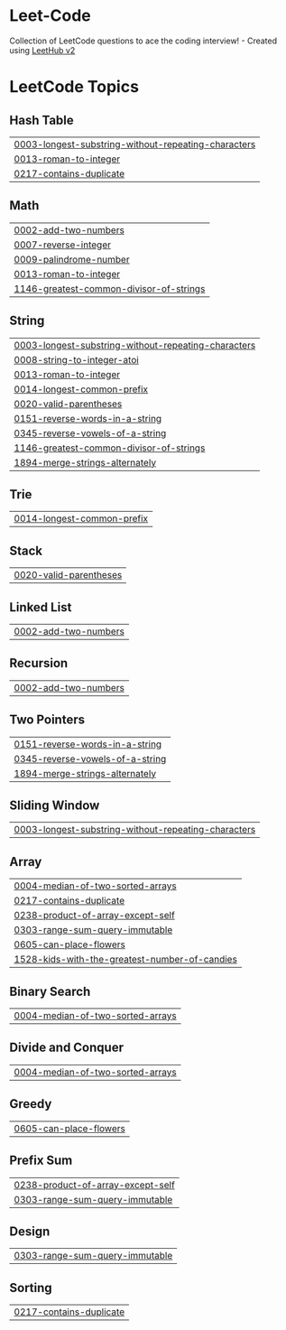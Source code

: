 # Leet-Code
Collection of LeetCode questions to ace the coding interview! - Created using [LeetHub v2](https://github.com/arunbhardwaj/LeetHub-2.0)

<!---LeetCode Topics Start-->
# LeetCode Topics
## Hash Table
|  |
| ------- |
| [0003-longest-substring-without-repeating-characters](https://github.com/VictoriousMango/Leet-Code/tree/master/0003-longest-substring-without-repeating-characters) |
| [0013-roman-to-integer](https://github.com/VictoriousMango/Leet-Code/tree/master/0013-roman-to-integer) |
| [0217-contains-duplicate](https://github.com/VictoriousMango/Leet-Code/tree/master/0217-contains-duplicate) |
## Math
|  |
| ------- |
| [0002-add-two-numbers](https://github.com/VictoriousMango/Leet-Code/tree/master/0002-add-two-numbers) |
| [0007-reverse-integer](https://github.com/VictoriousMango/Leet-Code/tree/master/0007-reverse-integer) |
| [0009-palindrome-number](https://github.com/VictoriousMango/Leet-Code/tree/master/0009-palindrome-number) |
| [0013-roman-to-integer](https://github.com/VictoriousMango/Leet-Code/tree/master/0013-roman-to-integer) |
| [1146-greatest-common-divisor-of-strings](https://github.com/VictoriousMango/Leet-Code/tree/master/1146-greatest-common-divisor-of-strings) |
## String
|  |
| ------- |
| [0003-longest-substring-without-repeating-characters](https://github.com/VictoriousMango/Leet-Code/tree/master/0003-longest-substring-without-repeating-characters) |
| [0008-string-to-integer-atoi](https://github.com/VictoriousMango/Leet-Code/tree/master/0008-string-to-integer-atoi) |
| [0013-roman-to-integer](https://github.com/VictoriousMango/Leet-Code/tree/master/0013-roman-to-integer) |
| [0014-longest-common-prefix](https://github.com/VictoriousMango/Leet-Code/tree/master/0014-longest-common-prefix) |
| [0020-valid-parentheses](https://github.com/VictoriousMango/Leet-Code/tree/master/0020-valid-parentheses) |
| [0151-reverse-words-in-a-string](https://github.com/VictoriousMango/Leet-Code/tree/master/0151-reverse-words-in-a-string) |
| [0345-reverse-vowels-of-a-string](https://github.com/VictoriousMango/Leet-Code/tree/master/0345-reverse-vowels-of-a-string) |
| [1146-greatest-common-divisor-of-strings](https://github.com/VictoriousMango/Leet-Code/tree/master/1146-greatest-common-divisor-of-strings) |
| [1894-merge-strings-alternately](https://github.com/VictoriousMango/Leet-Code/tree/master/1894-merge-strings-alternately) |
## Trie
|  |
| ------- |
| [0014-longest-common-prefix](https://github.com/VictoriousMango/Leet-Code/tree/master/0014-longest-common-prefix) |
## Stack
|  |
| ------- |
| [0020-valid-parentheses](https://github.com/VictoriousMango/Leet-Code/tree/master/0020-valid-parentheses) |
## Linked List
|  |
| ------- |
| [0002-add-two-numbers](https://github.com/VictoriousMango/Leet-Code/tree/master/0002-add-two-numbers) |
## Recursion
|  |
| ------- |
| [0002-add-two-numbers](https://github.com/VictoriousMango/Leet-Code/tree/master/0002-add-two-numbers) |
## Two Pointers
|  |
| ------- |
| [0151-reverse-words-in-a-string](https://github.com/VictoriousMango/Leet-Code/tree/master/0151-reverse-words-in-a-string) |
| [0345-reverse-vowels-of-a-string](https://github.com/VictoriousMango/Leet-Code/tree/master/0345-reverse-vowels-of-a-string) |
| [1894-merge-strings-alternately](https://github.com/VictoriousMango/Leet-Code/tree/master/1894-merge-strings-alternately) |
## Sliding Window
|  |
| ------- |
| [0003-longest-substring-without-repeating-characters](https://github.com/VictoriousMango/Leet-Code/tree/master/0003-longest-substring-without-repeating-characters) |
## Array
|  |
| ------- |
| [0004-median-of-two-sorted-arrays](https://github.com/VictoriousMango/Leet-Code/tree/master/0004-median-of-two-sorted-arrays) |
| [0217-contains-duplicate](https://github.com/VictoriousMango/Leet-Code/tree/master/0217-contains-duplicate) |
| [0238-product-of-array-except-self](https://github.com/VictoriousMango/Leet-Code/tree/master/0238-product-of-array-except-self) |
| [0303-range-sum-query-immutable](https://github.com/VictoriousMango/Leet-Code/tree/master/0303-range-sum-query-immutable) |
| [0605-can-place-flowers](https://github.com/VictoriousMango/Leet-Code/tree/master/0605-can-place-flowers) |
| [1528-kids-with-the-greatest-number-of-candies](https://github.com/VictoriousMango/Leet-Code/tree/master/1528-kids-with-the-greatest-number-of-candies) |
## Binary Search
|  |
| ------- |
| [0004-median-of-two-sorted-arrays](https://github.com/VictoriousMango/Leet-Code/tree/master/0004-median-of-two-sorted-arrays) |
## Divide and Conquer
|  |
| ------- |
| [0004-median-of-two-sorted-arrays](https://github.com/VictoriousMango/Leet-Code/tree/master/0004-median-of-two-sorted-arrays) |
## Greedy
|  |
| ------- |
| [0605-can-place-flowers](https://github.com/VictoriousMango/Leet-Code/tree/master/0605-can-place-flowers) |
## Prefix Sum
|  |
| ------- |
| [0238-product-of-array-except-self](https://github.com/VictoriousMango/Leet-Code/tree/master/0238-product-of-array-except-self) |
| [0303-range-sum-query-immutable](https://github.com/VictoriousMango/Leet-Code/tree/master/0303-range-sum-query-immutable) |
## Design
|  |
| ------- |
| [0303-range-sum-query-immutable](https://github.com/VictoriousMango/Leet-Code/tree/master/0303-range-sum-query-immutable) |
## Sorting
|  |
| ------- |
| [0217-contains-duplicate](https://github.com/VictoriousMango/Leet-Code/tree/master/0217-contains-duplicate) |
<!---LeetCode Topics End-->